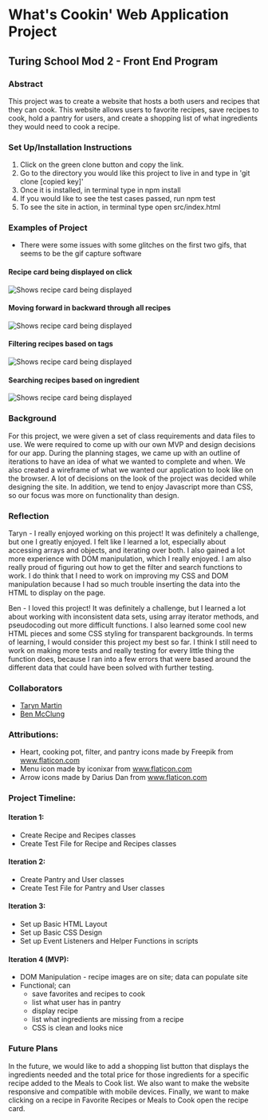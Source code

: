 # What's Cookin' Web Application Project
## Turing School Mod 2 - Front End Program

### Abstract
This project was to create a website that hosts a both users and recipes that they can cook. This website allows users to favorite recipes, save recipes to cook, hold a pantry for users, and create a shopping list of what ingredients they would need to cook a recipe.

### Set Up/Installation Instructions
1. Click on the green clone button and copy the link.
2. Go to the directory you would like this project to live in and type in 'git clone [copied key]'
3. Once it is installed, in terminal type in npm install
4. If you would like to see the test cases passed, run npm test
5. To see the site in action, in terminal type open src/index.html

### Examples of Project
- There were some issues with some glitches on the first two gifs, that seems to be the gif capture software

#### Recipe card being displayed on click
![Shows recipe card being displayed](assets/recipe-card.gif)

#### Moving forward in backward through all recipes
![Shows recipe card being displayed](assets/pagination.gif)

#### Filtering recipes based on tags
![Shows recipe card being displayed](assets/filter-recipes.gif)

#### Searching recipes based on ingredient
![Shows recipe card being displayed](assets/search-recipes.gif)

### Background
For this project, we were given a set of class requirements and data files to use. We were required to come up with our own MVP and design decisions for our app. During the planning stages, we came up with an outline of iterations to have an idea of what we wanted to complete and when. We also created a wireframe of what we wanted our application to look like on the browser. A lot of decisions on the look of the project was decided while designing the site. In addition, we tend to enjoy Javascript more than CSS, so our focus was more on functionality than design.

### Reflection
Taryn - I really enjoyed working on this project! It was definitely a challenge, but one I greatly enjoyed. I felt like I learned a lot, especially about accessing arrays and objects, and iterating over both. I also gained a lot more experience with DOM manipulation, which I really enjoyed. I am also really proud of figuring out how to get the filter and search functions to work. I do think that I need to work on improving my CSS and DOM manipulation because I had so much trouble inserting the data into the HTML to display on the page.

Ben - I loved this project! It was definitely a challenge, but I learned a lot about working with inconsistent data sets, using array iterator methods, and pseudocoding out more difficult functions. I also learned some cool new HTML pieces and some CSS styling for transparent backgrounds. In terms of learning, I would consider this project my best so far. I think I still need to work on making more tests and really testing for every little thing the function does, because I ran into a few errors that were based around the different data that could have been solved with further testing.

### Collaborators
- [Taryn Martin](https://github.com/bjjdestroyer)
- [Ben McClung](https://github.com/AurumValian)

### Attributions:
- Heart, cooking pot, filter, and pantry icons made by Freepik from www.flaticon.com
- Menu icon made by iconixar from www.flaticon.com
- Arrow icons made by Darius Dan from www.flaticon.com

### Project Timeline:

#### Iteration 1:
- Create Recipe and Recipes classes
- Create Test File for Recipe and Recipes classes

#### Iteration 2:
- Create Pantry and User classes
- Create Test File for Pantry and User classes

#### Iteration 3:
- Set up Basic HTML Layout
- Set up Basic CSS Design
- Set up Event Listeners and Helper Functions in scripts

#### Iteration 4 (MVP):
- DOM Manipulation - recipe images are on site; data can populate site
- Functional; can
	- save favorites and recipes to cook
	- list what user has in pantry
	- display recipe
	- list what ingredients are missing from a recipe
	- CSS is clean and looks nice
	
### Future Plans

In the future, we would like to add a shopping list button that displays the ingredients needed and the total price for those ingredients for a specific recipe added to the Meals to Cook list. We also want to make the website responsive and compatible with mobile devices. Finally, we want to make clicking on a recipe in Favorite Recipes or Meals to Cook open the recipe card.
